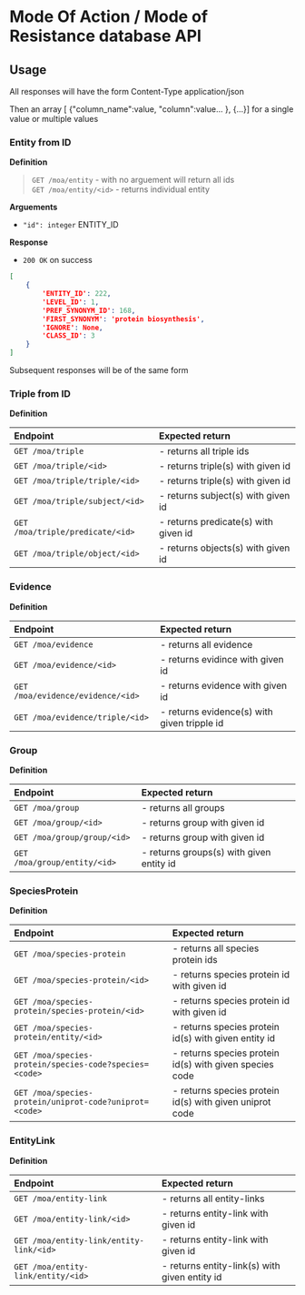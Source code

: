 # Mode Of Action / Mode of Resistance database API

## Usage
All responses will have the form
Content-Type application/json

Then an array [ {"column_name":value, "column":value... }, {...}]
for a single value or multiple values

### Entity from ID

**Definition**  
>`GET /moa/entity`        - with no arguement will return all ids  
>`GET /moa/entity/<id>`   - returns individual entity  

**Arguements**

- `"id": integer` ENTITY_ID

**Response**

- `200 OK` on success

```json
[  
    {  
        'ENTITY_ID': 222,  
        'LEVEL_ID': 1,  
        'PREF_SYNONYM_ID': 168,  
        'FIRST_SYNONYM': 'protein biosynthesis',  
        'IGNORE': None,  
        'CLASS_ID': 3  
    }  
]  
```
Subsequent responses will be of the same form

### Triple from ID

**Definition**

| Endpoint                           | Expected return                         |
|:-----------------------------------|:----------------------------------------|
| `GET /moa/triple`                  | - returns all triple ids                |
| `GET /moa/triple/<id>`             | - returns triple(s) with given id       |
| `GET /moa/triple/triple/<id>`      | - returns triple(s) with given id       |
| `GET /moa/triple/subject/<id>`     | - returns subject(s) with given id      |
| `GET /moa/triple/predicate/<id>`   | - returns predicate(s) with given id    |
| `GET /moa/triple/object/<id>`      | - returns objects(s) with given id      |

### Evidence

**Definition**

| Endpoint                           | Expected return                             |
|:-----------------------------------|:--------------------------------------------|
| `GET /moa/evidence`                | - returns all evidence                      |
| `GET /moa/evidence/<id>`           | - returns evidince with given id            |
| `GET /moa/evidence/evidence/<id>`  | - returns evidence with given id            |
| `GET /moa/evidence/triple/<id>`    | - returns evidence(s) with given tripple id |


### Group

**Definition**

| Endpoint                           | Expected return                             |
|:-----------------------------------|:--------------------------------------------|
| `GET /moa/group`                   | - returns all groups                        |
| `GET /moa/group/<id>`              | - returns group with given id               |
| `GET /moa/group/group/<id>`        | - returns group with given id               |
| `GET /moa/group/entity/<id>`       | - returns groups(s) with given entity id    |

### SpeciesProtein

**Definition**

| Endpoint                                                | Expected return                                          |
|:--------------------------------------------------------|:---------------------------------------------------------|
| `GET /moa/species-protein`                              | - returns all species protein ids                        |
| `GET /moa/species-protein/<id>`                         | - returns species protein id with given id               |
| `GET /moa/species-protein/species-protein/<id>`         | - returns species protein id with given id               |
| `GET /moa/species-protein/entity/<id>`                  | - returns species protein id(s) with given entity id     |
| `GET /moa/species-protein/species-code?species=<code>`  | - returns species protein id(s) with given species code  |
| `GET /moa/species-protein/uniprot-code?uniprot=<code>`  | - returns species protein id(s) with given uniprot code  |

### EntityLink

**Definition**

| Endpoint                                       | Expected return                               |
|:-----------------------------------------------|:----------------------------------------------|
| `GET /moa/entity-link`                         | - returns all entity-links                    |
| `GET /moa/entity-link/<id>`                    | - returns entity-link with given id           |
| `GET /moa/entity-link/entity-link/<id>`        | - returns entity-link with given id           |
| `GET /moa/entity-link/entity/<id>      `       | - returns entity-link(s) with given entity id |



